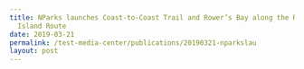 ```yaml
---
title: NParks launches Coast-to-Coast Trail and Rower’s Bay along the Round
  Island Route
date: 2019-03-21
permalink: /test-media-center/publications/20190321-nparkslau
layout: post
---
```

